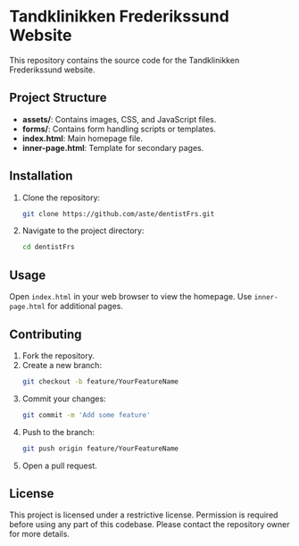 # Tandklinikken Frederikssund Website

This repository contains the source code for the Tandklinikken Frederikssund website.

## Project Structure

- **assets/**: Contains images, CSS, and JavaScript files.
- **forms/**: Contains form handling scripts or templates.
- **index.html**: Main homepage file.
- **inner-page.html**: Template for secondary pages.

## Installation

1. Clone the repository:
   ```sh
   git clone https://github.com/aste/dentistFrs.git
   ```
2. Navigate to the project directory:
   ```sh
   cd dentistFrs
   ```

## Usage

Open `index.html` in your web browser to view the homepage. Use `inner-page.html` for additional pages.

## Contributing

1. Fork the repository.
2. Create a new branch:
   ```sh
   git checkout -b feature/YourFeatureName
   ```
3. Commit your changes:
   ```sh
   git commit -m 'Add some feature'
   ```
4. Push to the branch:
   ```sh
   git push origin feature/YourFeatureName
   ```
5. Open a pull request.

## License

This project is licensed under a restrictive license. Permission is required before using any part of this codebase. Please contact the repository owner for more details.
